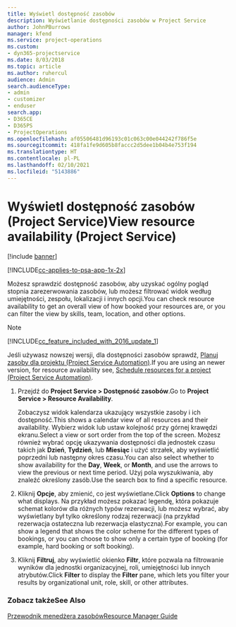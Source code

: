 ```yaml
---
title: Wyświetl dostępność zasobów
description: Wyświetlanie dostępności zasobów w Project Service
author: JohnPBurrows
manager: kfend
ms.service: project-operations
ms.custom:
- dyn365-projectservice
ms.date: 8/03/2018
ms.topic: article
ms.author: ruhercul
audience: Admin
search.audienceType:
- admin
- customizer
- enduser
search.app:
- D365CE
- D365PS
- ProjectOperations
ms.openlocfilehash: af05506481d96193c01c063c00e044242f786f5e
ms.sourcegitcommit: 418fa1fe9d605b8faccc2d5dee1b04b4e753f194
ms.translationtype: HT
ms.contentlocale: pl-PL
ms.lasthandoff: 02/10/2021
ms.locfileid: "5143886"
---
```

# <a name="view-resource-availability-project-service"></a><span data-ttu-id="13bf0-103">Wyświetl dostępność zasobów (Project Service)</span><span class="sxs-lookup"><span data-stu-id="13bf0-103">View resource availability (Project Service)</span></span>

[!include [banner](../includes/psa-now-project-operations.md)]

[!INCLUDE[cc-applies-to-psa-app-1x-2x](../includes/cc-applies-to-psa-app-1x-2x.md)]

<span data-ttu-id="13bf0-104">Możesz sprawdzić dostępność zasobów, aby uzyskać ogólny pogląd stopnia zarezerwowania zasobów, lub możesz filtrować widok według umiejętności, zespołu, lokalizacji i innych opcji.</span><span class="sxs-lookup"><span data-stu-id="13bf0-104">You can check resource availability to get an overall view of how booked your resources are, or you can filter the view by skills, team, location, and other options.</span></span>  
  
> [!NOTE]
> [!INCLUDE[cc_feature_included_with_2016_update_1](../includes/cc-feature-included-with-2016-update-1.md)]  
> 
>  <span data-ttu-id="13bf0-105">Jeśli używasz nowszej wersji, dla dostępności zasobów sprawdź, [Planuj zasoby dla projektu (Project Service Automation)](../psa/schedule-resources-project.md).</span><span class="sxs-lookup"><span data-stu-id="13bf0-105">If you are using an newer version, for resource availability see, [Schedule resources for a project (Project Service Automation)](../psa/schedule-resources-project.md).</span></span>  

1. <span data-ttu-id="13bf0-106">Przejdź do **Project Service > Dostępność zasobów**.</span><span class="sxs-lookup"><span data-stu-id="13bf0-106">Go to **Project Service > Resource Availability**.</span></span>  

    <span data-ttu-id="13bf0-107">Zobaczysz widok kalendarza ukazujący wszystkie zasoby i ich dostępność.</span><span class="sxs-lookup"><span data-stu-id="13bf0-107">This shows a calendar view of all resources and their availability.</span></span> <span data-ttu-id="13bf0-108">Wybierz widok lub ustaw kolejność przy górnej krawędzi ekranu.</span><span class="sxs-lookup"><span data-stu-id="13bf0-108">Select a view or sort order from the top of the screen.</span></span> <span data-ttu-id="13bf0-109">Możesz również wybrać opcję ukazywania dostępności dla jednostek czasu takich jak **Dzień**, **Tydzień**, lub **Miesiąc** i użyć strzałek, aby wyświetlić poprzedni lub następny okres czasu.</span><span class="sxs-lookup"><span data-stu-id="13bf0-109">You can also select whether to show availability for the **Day**, **Week**, or **Month**, and use the arrows to view the previous or next time period.</span></span> <span data-ttu-id="13bf0-110">Użyj pola wyszukiwania, aby znaleźć określony zasób.</span><span class="sxs-lookup"><span data-stu-id="13bf0-110">Use the search box to find a specific resource.</span></span>  

2. <span data-ttu-id="13bf0-111">Kliknij **Opcje**, aby zmienić, co jest wyświetlane.</span><span class="sxs-lookup"><span data-stu-id="13bf0-111">Click **Options** to change what displays.</span></span> <span data-ttu-id="13bf0-112">Na przykład możesz pokazać legendę, która pokazuje schemat kolorów dla różnych typów rezerwacji, lub możesz wybrać, aby wyświetlany był tylko określony rodzaj rezerwacji (na przykład rezerwacja ostateczna lub rezerwacja elastyczna).</span><span class="sxs-lookup"><span data-stu-id="13bf0-112">For example, you can show a legend that shows the color scheme for the different types of bookings, or you can choose to show only a certain type of booking (for example, hard booking or soft booking).</span></span>  

3. <span data-ttu-id="13bf0-113">Kliknij **Filtruj**, aby wyświetlić okienko **Filtr**, które pozwala na filtrowanie wyników dla jednostki organizacyjnej, roli, umiejętności lub innych atrybutów.</span><span class="sxs-lookup"><span data-stu-id="13bf0-113">Click **Filter** to display the **Filter** pane, which lets you filter your results by organizational unit, role, skill, or other attributes.</span></span>  

### <a name="see-also"></a><span data-ttu-id="13bf0-114">Zobacz także</span><span class="sxs-lookup"><span data-stu-id="13bf0-114">See Also</span></span>  
 [<span data-ttu-id="13bf0-115">Przewodnik menedżera zasobów</span><span class="sxs-lookup"><span data-stu-id="13bf0-115">Resource Manager Guide</span></span>](../psa/resource-manager-guide.md)
